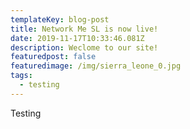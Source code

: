 ```yaml
---
templateKey: blog-post
title: Network Me SL is now live!
date: 2019-11-17T10:33:46.081Z
description: Weclome to our site!
featuredpost: false
featuredimage: /img/sierra_leone_0.jpg
tags:
  - testing
---
```

Testing
